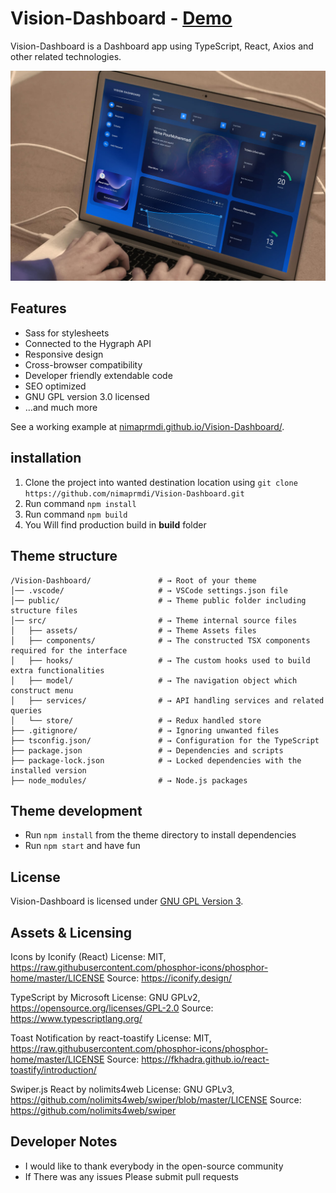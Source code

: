# Vision-Dashboard - [Demo](https://nimaprmdi.github.io/vision-dashboard/)

Vision-Dashboard is a Dashboard app using TypeScript, React, Axios and other related technologies.

![HomePage](screenshot.jpg)

## Features

-   Sass for stylesheets
-   Connected to the Hygraph API
-   Responsive design
-   Cross-browser compatibility
-   Developer friendly extendable code
-   SEO optimized
-   GNU GPL version 3.0 licensed
-   …and much more

See a working example at [nimaprmdi.github.io/Vision-Dashboard/](https://nimaprmdi.github.io/vision-dashboard/).

## installation

1.  Clone the project into wanted destination location using `git clone https://github.com/nimaprmdi/Vision-Dashboard.git`
2.  Run command `npm install`
3.  Run command `npm build`
4.  You Will find production build in <b>build</b> folder

## Theme structure

```shell
/Vision-Dashboard/               # → Root of your theme
│── .vscode/                     # → VSCode settings.json file
│── public/                      # → Theme public folder including structure files
│── src/                         # → Theme internal source files
│   ├── assets/                  # → Theme Assets files
│   ├── components/              # → The constructed TSX components required for the interface
│   ├── hooks/                   # → The custom hooks used to build extra functionalities
│   ├── model/                   # → The navigation object which construct menu
│   ├── services/                # → API handling services and related queries
│   └── store/                   # → Redux handled store
├── .gitignore/                  # → Ignoring unwanted files
├── tsconfig.json/               # → Configuration for the TypeScript
├── package.json                 # → Dependencies and scripts
├── package-lock.json            # → Locked dependencies with the installed version
├── node_modules/                # → Node.js packages
```

## Theme development

-   Run `npm install` from the theme directory to install dependencies
-   Run `npm start` and have fun

## License

Vision-Dashboard is licensed under [GNU GPL Version 3](https://www.gnu.org/licenses/gpl-3.0.en.html).

## Assets & Licensing

Icons by Iconify (React)
License: MIT, https://raw.githubusercontent.com/phosphor-icons/phosphor-home/master/LICENSE
Source: https://iconify.design/

TypeScript by Microsoft
License: GNU GPLv2, https://opensource.org/licenses/GPL-2.0
Source: https://www.typescriptlang.org/

Toast Notification by react-toastify
License: MIT, https://raw.githubusercontent.com/phosphor-icons/phosphor-home/master/LICENSE
Source: https://fkhadra.github.io/react-toastify/introduction/

Swiper.js React by nolimits4web
License: GNU GPLv3, https://github.com/nolimits4web/swiper/blob/master/LICENSE
Source: https://github.com/nolimits4web/swiper

## Developer Notes

-   I would like to thank everybody in the open-source community
-   If There was any issues Please submit pull requests
